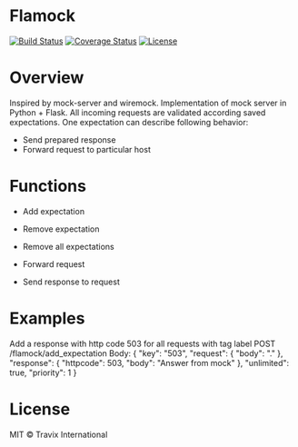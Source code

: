 Flamock
==========
[![Build Status](https://travis-ci.org/Travix-International/flamock.svg?branch=master)](https://travis-ci.org/Travix-International/flamock)
[![Coverage Status](https://coveralls.io/repos/github/Travix-International/flamock/badge.svg?branch=master)](https://coveralls.io/github/Travix-International/flamock?branch=master)
[![License](https://img.shields.io/github/license/Travix-International/flamock.svg)](https://github.com/Travix-International/flamock/blob/master/LICENSE)

# Overview
Inspired by mock-server and wiremock. Implementation of mock server in Python + Flask.
All incoming requests are validated according saved expectations.
One expectation can describe following behavior:
* Send prepared response
* Forward request to particular host

# Functions
* Add expectation
* Remove expectation
* Remove all expectations

* Forward request
* Send response to request

# Examples
Add a response with http code 503 for all requests with tag label 
POST /flamock/add_expectation
Body:
{
  "key": "503",
  "request": {
    "body": ".*<label>*"
  },
  "response": {
    "httpcode": 503,
    "body": "Answer from mock"
  },
  "unlimited": true,
  "priority": 1
}

# License
MIT © Travix International
